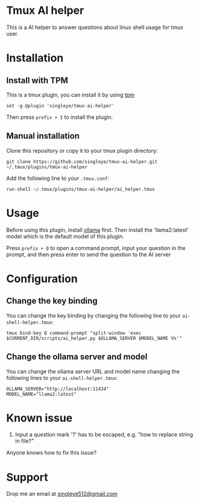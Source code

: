 # Tmux AI helper

This is a AI helper to answer questions about linux shell usage for tmux user.


# Installation

## Install with TPM

This is a tmux plugin, you can install it by using [tpm](https://github.com/tmux-plugins/tpm)

```
set -g @plugin 'singleye/tmux-ai-helper'
```

Then press `prefix + I` to install the plugin.

## Manual installation

Clone this repository or copy it to your tmux plugin directory:

```
git clone https://github.com/singleye/tmux-ai-helper.git ~/.tmux/plugins/tmux-ai-helper
```

Add the following line to your `.tmux.conf`:

```
run-shell ~/.tmux/plugins/tmux-ai-helper/ai_helper.tmux
```

# Usage

Before using this plugin, install [ollama](https://github.com/ollama/ollama) first. Then install the 'llama2:latest' model which is the default model of this plugin.

Press `prefix + Q` to open a command prompt, input your question in the prompt, and then press enter to send the question to the AI server

# Configuration

## Change the key binding

You can change the key binding by changing the following line to your `ai-shell-helper.tmux`:

```
tmux bind-key Q command-prompt "split-window 'exec $CURRENT_DIR/scripts/ai_helper.py $OLLAMA_SERVER $MODEL_NAME %%'"
```

## Change the ollama server and model

You can change the ollama server URL and model name changing the following lines to your `ai-shell-helper.tmux`:

```
OLLAMA_SERVER="http://localhost:11434"
MODEL_NAME="llama2:latest"
```

# Known issue

1. Input a question mark '?' has to be escaped, e.g. "how to replace string in file\?"

Anyone knows how to fix this issue?

# Support

Drop me an email at <singleye512@gmail.com>
